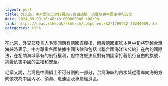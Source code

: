```yaml
---
layout: post
title: 外交部：中方堅決反對打著航行自由旗號　挑釁危害中國主權和安全
date: 2024-09-09 16:48:46.000000000 +08:00
link: https://news.rthk.hk/rthk/ch/component/k2/1769932-20240909.htm
categories: rthk
---
```


在北京，外交部發言人毛寧回應有德國媒體指，兩艘德國軍艦本月中旬將穿越台灣海峽時表示，中方尊重各國依據中國法律和包括《聯合國海洋法公約》在內的國際法，在相關海域享有的航行權利，但中方堅決反對有關國家打著航行自由的旗號，挑釁危害中國的主權和安全。

毛寧又說，台灣是中國領土不可分割的一部分，台灣海峽的內水域從兩岸向海的方向依次為中國內水、領海、毗連區及專屬經濟區。
